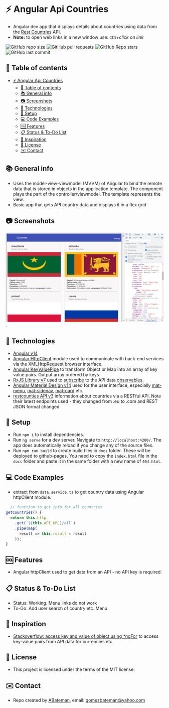 # :zap: Angular Api Countries

* Angular dev app that displays details about countries using data from the [Rest Countries](https://restcountries.eu/) API.
* **Note:** to open web links in a new window use: _ctrl+click on link_

![GitHub repo size](https://img.shields.io/github/repo-size/AndrewJBateman/angular-api-countries?style=plastic)
![GitHub pull requests](https://img.shields.io/github/issues-pr/AndrewJBateman/angular-api-countries?style=plastic)
![GitHub Repo stars](https://img.shields.io/github/stars/AndrewJBateman/angular-api-countries?style=plastic)
![GitHub last commit](https://img.shields.io/github/last-commit/AndrewJBateman/angular-api-countries?style=plastic)

## :page_facing_up: Table of contents

* [:zap: Angular Api Countries](#zap-angular-api-countries)
  * [:page_facing_up: Table of contents](#page_facing_up-table-of-contents)
  * [:books: General info](#books-general-info)
  * [:camera: Screenshots](#camera-screenshots)
  * [:signal_strength: Technologies](#signal_strength-technologies)
  * [:floppy_disk: Setup](#floppy_disk-setup)
  * [:computer: Code Examples](#computer-code-examples)
  * [:cool: Features](#cool-features)
  * [:clipboard: Status & To-Do List](#clipboard-status--to-do-list)
  * [:clap: Inspiration](#clap-inspiration)
  * [:file_folder: License](#file_folder-license)
  * [:envelope: Contact](#envelope-contact)

## :books: General info

* Uses the model-view-viewmodel (MVVM) of Angular to bind the remote data that is stored in objects in the application template. The component plays the part of the controller/viewmodel. The template represents the view.
* Basic app that gets API country data and displays it in a flex grid

## :camera: Screenshots

![Example screenshot](./img/apigrid.png).

## :signal_strength: Technologies

* [Angular v14](https://angular.io/)
* [Angular HttpClient](https://angular.io/guide/http) module used to communicate with back-end services via the XMLHttpRequest browser interface.
* [Angular KeyValuePipe](https://angular.io/api/common/KeyValuePipe) to transform Object or Map into an array of key value pairs. Output array ordered by keys.
* [RxJS Library v7](https://angular.io/guide/rx-library) used to [subscribe](http://reactivex.io/documentation/operators/subscribe.html) to the API data [observables](http://reactivex.io/documentation/observable.html).
* [Angular Material Design v14](https://material.angular.io/) used for the user interface, especially [mat-menu](https://material.angular.io/components/menu/overview), [mat-sidenav](https://material.angular.io/components/sidenav/overview), [mat-card](https://material.angular.io/components/card/overview) etc.
* [restcounties API v3](https://restcountries.com/) information about countries via a RESTful API. Note their latest endpoints used - they changed from .eu to .com and REST JSON format changed

## :floppy_disk: Setup

* Run `npm i` to install dependencies.
* Run `ng serve` for a dev server. Navigate to `http://localhost:4200/`. The app does automatically reload if you change any of the source files.
* Run `npm run build` to create build files in `docs` folder. These will be deployed to github-pages. You need to copy the `index.html` file in the `docs` folder and paste it in the same folder with a new name of `404.html`.

## :computer: Code Examples

* extract from `data.service.ts` to get country data using Angular httpClient module.

```typescript
  // function to get info for all countries
getCountries() {
  return this.http
    .get(`${this.API_URL}/all`)
    .pipe(map(
      result => this.result = result
    ));
}
```

## :cool: Features

* Angular httpClient used to get data from an API - no API key is required.

## :clipboard: Status & To-Do List

* Status: Working. Menu links do not work
* To-Do: Add user search of country etc. Menu

## :clap: Inspiration

* [Stackoverflow: access key and value of object using *ngFor](https://stackoverflow.com/questions/35534959/access-key-and-value-of-object-using-ngfor) to access key-value pairs from API data for currencies etc.

## :file_folder: License

* This project is licensed under the terms of the MIT license.

## :envelope: Contact

* Repo created by [ABateman](https://github.com/AndrewJBateman), email: gomezbateman@yahoo.com
